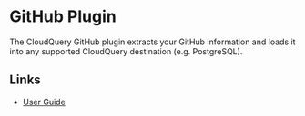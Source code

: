 # GitHub Plugin

The CloudQuery GitHub plugin extracts your GitHub information and loads it into any supported CloudQuery destination (e.g. PostgreSQL).

## Links

- [User Guide](https://docs.cloudquery.io/docs/plugins/sources/github/overview)
